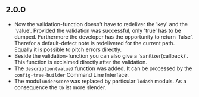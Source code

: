 2.0.0
-----
- Now the validation-function doesn't have to redeliver the 'key' and the 'value'. Provided the validation was successful, only 'true' has to be dumped. Furthermore the developer has the opportunity to return 'false'. Therefor a default-defect note is redelivered for the current path. Equally it is possible to pitch errors directly.
- Beside the validation-function you can also give a 'sanitizer(callback)`. This function is exclaimed directly after the validation.
- The `description(value)` function was added. It can be processed by the `config-tree-builder` Command Line Interface.
- The modul `underscore` was replaced by particular `lodash` moduls. As a consequence the `tb` ist more slender.